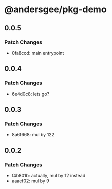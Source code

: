 # @andersgee/pkg-demo

## 0.0.5

### Patch Changes

- 0fa8ccd: main entrypoint

## 0.0.4

### Patch Changes

- 6e4d0c8: lets go?

## 0.0.3

### Patch Changes

- 8a6f668: mul by 122

## 0.0.2

### Patch Changes

- f4b801b: actually, mul by 12 instead
- aaaef02: mul by 9
